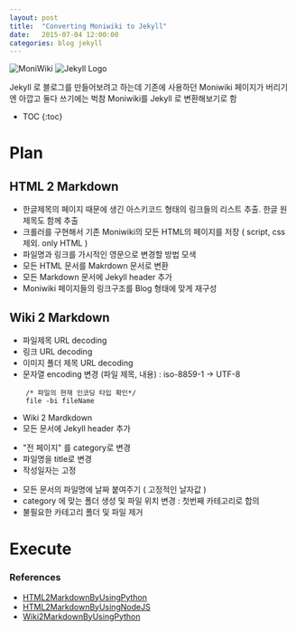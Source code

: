 ```yaml
---
layout: post
title:  "Converting Moniwiki to Jekyll"
date:   2015-07-04 12:00:00
categories: blog jekyll
---
```

![MoniWiki](https://encrypted-tbn3.gstatic.com/images?q=tbn:ANd9GcTBFZE9lzzo0D7abiWmVTqQn9FAGpnoTsZMQs3c-lnZlBV7HFOm) ![Jekyll Logo](http://jekyllrb.com/img/logo-2x.png 'Jekyll Logo')

Jekyll 로 블로그를 만들어보려고 하는데 기존에 사용하던 Moniwiki 페이지가 버리기엔 아깝고 둘다 쓰기에는 벅참
Moniwiki를 Jekyll 로 변환해보기로 함

<!--more-->

* TOC
{:toc}

# Plan

## HTML 2 Markdown
 * 한글제목의 페이지 때문에 생긴 아스키코드 형태의 링크들의 리스트 추출. 한글 원제목도 함께 추출
 * 크롤러를 구현해서 기존 Moniwiki의 모든 HTML의 페이지를 저장 ( script, css 제외. only HTML )
 * 파일명과 링크를 가시적인 영문으로 변경할 방법 모색
 * 모든 HTML 문서를 Makrdown 문서로 변환
 * 모든 Markdown 문서에 Jekyll header 추가
 * Moniwiki 페이지들의 링크구조를 Blog 형태에 맞게 재구성

## Wiki 2 Markdown
 * 파일제목 URL decoding
 * 링크 URL decoding
 * 이미지 폴더 제목 URL decoding
 * 문자열 encoding 변경 (파일 제목, 내용) : iso-8859-1 -> UTF-8

```
	/* 파일의 현재 인코딩 타입 확인*/
	file -bi fileName
```

 * Wiki 2 Mardkdown
 * 모든 문서에 Jekyll header 추가
  - "전 페이지" 를 category로 변경
  - 파일명을 title로 변경
  - 작성일자는 고정
 * 모든 문서의 파일명에 날짜 붙여주기 ( 고정적인 날자값 )
 * category 에 맞는 폴더 생성 및 파일 위치 변경 : 첫번째 카테고리로 합의
 * 불필요한 카테고리 폴더 및 파일 제거

# Execute

### References
 * [HTML2MarkdownByUsingPython](https://github.com/aaronsw/html2text)
 * [HTML2MarkdownByUsingNodeJS](https://github.com/domchristie/to-markdown)
 * [Wiki2MarkdownByUsingPython](https://code.google.com/p/support-tools/wiki/WikiToMarkdownTool)